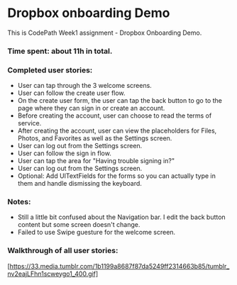 # Dropbox onboarding Demo

This is CodePath Week1 assignment - Dropbox Onboarding Demo. 

### Time spent: about 11h in total.

### Completed user stories:
- User can tap through the 3 welcome screens.
- User can follow the create user flow.
- On the create user form, the user can tap the back button to go to the page where they can sign in or create an account.
- Before creating the account, user can choose to read the terms of service.
- After creating the account, user can view the placeholders for Files, Photos, and Favorites as well as the Settings screen.
- User can log out from the Settings screen.
- User can follow the sign in flow.
- User can tap the area for "Having trouble signing in?"
- User can log out from the Settings screen.
- Optional: Add UITextFields for the forms so you can actually type in them and handle dismissing the keyboard.

### Notes:
- Still a little bit confused about the Navigation bar. I edit the back button content but some screen doesn't change. 
- Failed to use Swipe guesture for the welcome screen. 

### Walkthrough of all user stories:
[https://33.media.tumblr.com/1b1199a8687f87da5249ff2314663b85/tumblr_nv2eajLFhn1scweygo1_400.gif]
